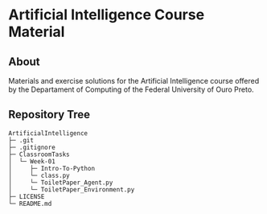 # Artificial Intelligence Course Material

## About

Materials and exercise solutions for the Artificial Intelligence course offered by the Departament of Computing of the Federal University of Ouro Preto.

## Repository Tree

```
ArtificialIntelligence
├─ .git
├─ .gitignore
├─ ClassroomTasks
│  └─ Week-01
│     ├─ Intro-To-Python
│     └─ class.py
│     └─ ToiletPaper_Agent.py
│     └─ ToiletPaper_Environment.py
├─ LICENSE
└─ README.md
```
